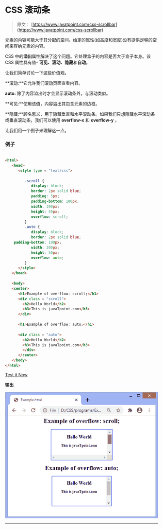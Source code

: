 # CSS 滚动条

> 原文： [https://www.javatpoint.com/css-scrollbar](https://www.javatpoint.com/css-scrollbar)

元素的内容可能大于其分配的空间。给定的属性(如高度和宽度)没有提供足够的空间来容纳元素的内容。

CSS 中的**溢出**属性解决了这个问题。它处理盒子的内容是否大于盒子本身。该 CSS 属性具有值- **可见、滚动、隐藏**和**自动**。

让我们简单讨论一下这些价值观。

**滚动:**它允许我们滚动页面查看内容。

**auto:** 除了内容溢出时才会显示滚动条外，与滚动类似。

**可见:**使用该值，内容溢出其包含元素的边框。

**隐藏:**顾名思义，用于隐藏垂直和水平滚动条。如果我们只想隐藏水平滚动条或垂直滚动条，我们可以使用 **overflow-x** 和 **overflow-y** 。

让我们用一个例子来理解这一点。

### 例子

```html

<html>
   <head>
      <style type = "text/css">

         .scroll {
            display: block;
            border: 2px solid blue;
            padding: 5px;
            padding-bottom: 100px;
            width: 300px;
            height: 50px;
            overflow: scroll;
         }
         .auto {
            display: block;
            border: 2px solid blue;
	padding-bottom: 100px;
            width: 300px;
            height: 50px;
            overflow: auto;
         }
      </style>
   </head>

   <body>
   <center>
      <h1>Example of overflow: scroll;</h1>
      <div class = "scroll">
		<h2>Hello World</h2>
		<h3>This is javaTpoint.com</h3>
      </div>

      <h1>Example of overflow: auto;</h1>

      <div class = "auto">
		<h2>Hello World</h2>
		<h3>This is javaTpoint.com</h3>      
		</div>
	  </center>
   </body>
</html>

```

[Test it Now](https://www.javatpoint.com/oprweb/test.jsp?filename=css-scrollbar1)

**输出**

![CSS Scrollbar](img/408af733194d4bdc49663262002dfdf1.png)

* * *